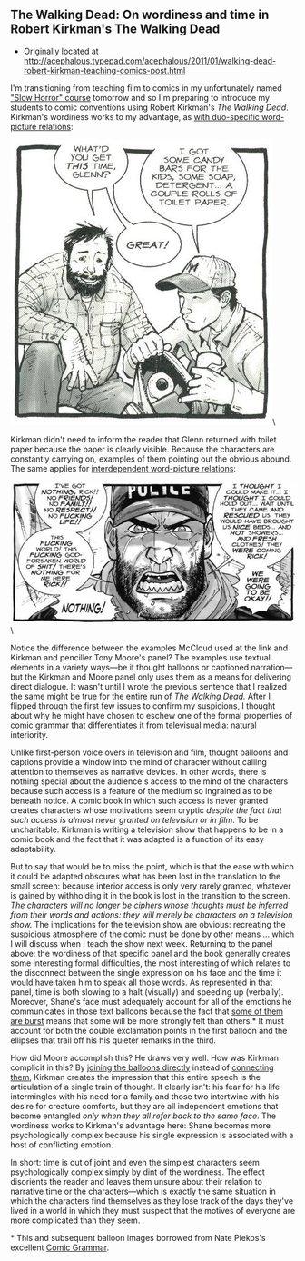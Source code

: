 ## The Walking Dead: On wordiness and time in Robert Kirkman's The Walking Dead

 * Originally located at http://acephalous.typepad.com/acephalous/2011/01/walking-dead-robert-kirkman-teaching-comics-post.html

I'm transitioning from teaching film to comics in my unfortunately named ["Slow Horror" course](http://acephalous.typepad.com/acephalous/2011/01/slow-horror-syllabus.html) tomorrow and so I'm preparing to introduce my students to comic conventions using Robert Kirkman's *The Walking Dead*.  Kirkman's wordiness works to my advantage, as [with duo-specific word-picture relations](http://acephalous.typepad.com/.a/6a00d8341c2df453ef0147e1ae93c3970b):

![6a00d8341c2df453ef0147e1ae946e970b](images/comics/the-walking-dead-1/6a00d8341c2df453ef0147e1ae946e970b.jpg)\

Kirkman didn't need to inform the reader that Glenn returned with toilet paper because the paper is clearly visible.  Because the characters are constantly carrying on, examples of them pointing out the obvious abound.  The same applies for [interdependent word-picture relations](http://acephalous.typepad.com/.a/6a00d8341c2df453ef0147e1aea1cb970b):

![6a00d8341c2df453ef0147e1ae9bb2970b](images/comics/the-walking-dead-1/6a00d8341c2df453ef0147e1ae9bb2970b.jpg)\

Notice the difference between the examples McCloud used at the link and Kirkman and penciller Tony Moore's panel?  The examples use textual elements in a variety ways—be it thought balloons or captioned narration—but the Kirkman and Moore panel only uses them as a means for delivering direct dialogue.  It wasn't until I wrote the previous sentence that I realized the same might be true for the entire run of *The Walking Dead.* After I flipped through the first few issues to confirm my suspicions, I thought about why he might have chosen to eschew one of the formal properties of comic grammar that differentiates it from televisual media: natural interiority.

Unlike first-person voice overs in television and film, thought balloons and captions provide a window into the mind of character without calling attention to themselves as narrative devices.  In other words, there is nothing special about the audience's access to the mind of the characters because such access is a feature of the medium so ingrained as to be beneath notice.  A comic book in which such access is never granted creates characters whose motivations seem cryptic *despite the fact that such access is almost never granted on television or in film*.  To be uncharitable: Kirkman is writing a television show that happens to be in a comic book and the fact that it was adapted is a function of its easy adaptability.

But to say that would be to miss the point, which is that the ease with which it could be adapted obscures what has been lost in the translation to the small screen: because interior access is only very rarely granted, whatever is gained by withholding it in the book is lost in the transition to the screen. *The characters will no longer be ciphers whose thoughts must be inferred from their words and actions: they will merely be characters on a television show.* The implications for the television show are obvious: recreating the suspicious atmosphere of the comic must be done by other means ... which I will discuss when I teach the show next week.
Returning to the panel above: the wordiness of that specific panel and the book generally creates some interesting formal difficulties, the most interesting of which relates to the disconnect between the single expression on his face and the time it would have taken him to speak all those words.  As represented in that panel, time is both slowing to a halt (visually) and speeding up (verbally).  Moreover, Shane's face must adequately account for all of the emotions he communicates in those text balloons because the fact that [some of them are burst](http://www.blambot.com/images/gram_burst.jpg) means that some will be more strongly felt than others.\*  It must account for both the double exclamation points in the first balloon and the ellipses that trail off his his quieter remarks in the third. 

How did Moore accomplish this?  He draws very well.  How was Kirkman complicit in this?  By [joining the balloons directly](http://www.blambot.com/images/gram_balloonballoon.jpg) instead of [connecting them](http://www.blambot.com/images/gram_connector.jpg), Kirkman creates the impression that this entire speech is the articulation of a single train of thought.  It clearly isn't: his fear for his life intermingles with his need for a family and those two intertwine with his desire for creature comforts, but they are all independent emotions that become entangled *only when they all refer back to the same face*.  The wordiness works to Kirkman's advantage here: Shane becomes more psychologically complex because his single expression is associated with a host of conflicting emotion.

In short: time is out of joint and even the simplest characters seem psychologically complex simply by dint of the wordiness.  The effect disorients the reader and leaves them unsure about their relation to narrative time or the characters—which is exactly the same situation in which the characters find themselves as they lose track of the days they've lived in a world in which they must suspect that the motives of everyone are more complicated than they seem.

\* This and subsequent balloon images borrowed from Nate Piekos's excellent [Comic Grammar](http://www.blambot.com/grammar.shtml).
